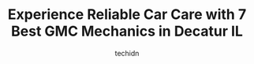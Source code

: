 ---
layout: ampstory
image: https://images.unsplash.com/photo-1626302592077-206bbcf450ae?ixlib=rb-4.0.3&ixid=MnwxMjA3fDB8MHxwaG90by1wYWdlfHx8fGVufDB8fHx8&auto=format&fit=crop&w=640&h=853&q=80
author: techidn
featured: false
description: Discover the 7 best GMC Mechanic in Decatur IL, USA and ensure your vehicle receives the highest quality of care. These trusted professionals are known for their skill, knowledge, and dedica
title: Experience Reliable Car Care with 7 Best GMC Mechanics in Decatur IL
cover:
   title: Experience Reliable Car Care with 7 Best GMC Mechanics in Decatur IL
   subtitle: Rickpate
   background: https://images.unsplash.com/photo-1626302592077-206bbcf450ae?ixlib=rb-4.0.3&ixid=MnwxMjA3fDB8MHxwaG90by1wYWdlfHx8fGVufDB8fHx8&auto=format&fit=crop&w=640&h=853&q=80

pages: 
 - layout: thirds
   top: <h1>#1 Speed Lube Complete Auto Care</h1>
   bottom: "<p>I would definitely recommend the Complete Care Service. My rear brakes began grinding and I needed repairs immediately. I called and they were able to get me in and repai</p>"
   background: https://www.knot35.com/toplist/wp-content/uploads/2023/06/best-gmc-mechanic-1-in-decatur-il-1685838058.jpeg
   backgroundblur: true
 - layout: thirds
   top: <h1>#2 Bannings Auto Service</h1>
   bottom: "<p>1983 E Pershing Rd, Decatur, IL 62526, United States</p>"
   background: https://www.knot35.com/toplist/wp-content/uploads/2023/06/best-gmc-mechanic-2-in-decatur-il-1685838058.png
   cta:
      link: https://www.knot35.com/toplist/experience-reliable-car-care-with-7-best-gmc-mechanics-in-decatur-il/
      text: Experience Reliable Car Care with 7 Best GMC Mechanics in Decatur IL
 - layout: thirds
   top: <h1>#3 South Shores Auto Service</h1>
   bottom: "<p>1675 S Franklin St, Decatur, IL 62521, United States</p>"
   background: https://www.knot35.com/toplist/wp-content/uploads/2023/06/best-gmc-mechanic-3-in-decatur-il-1685838058.png
   cta:
      link: https://www.knot35.com/toplist/experience-reliable-car-care-with-7-best-gmc-mechanics-in-decatur-il/
      text: Experience Reliable Car Care with 7 Best GMC Mechanics in Decatur IL
 - layout: thirds
   top: <h1>#4 Vanderlaans Automotive Repair</h1>
   bottom: "<p>6335 US-36, Decatur, IL 62521, United States</p>"
   background: https://images.unsplash.com/photo-1591393223703-56fe1347ac62?ixlib=rb-4.0.3&ixid=MnwxMjA3fDB8MHxwaG90by1wYWdlfHx8fGVufDB8fHx8&auto=format&fit=crop&w=640&h=853&q=80
   cta:
      link: https://www.knot35.com/toplist/experience-reliable-car-care-with-7-best-gmc-mechanics-in-decatur-il/
      text: Experience Reliable Car Care with 7 Best GMC Mechanics in Decatur IL
 - layout: thirds
   top: <h1>#5 Fleener & Roberts Automotive</h1>
   bottom: "<p>2740 N Main St, Decatur, IL 62526, United States</p>"
   background: https://images.unsplash.com/photo-1602536052359-ef94c21c5948?ixlib=rb-4.0.3&ixid=MnwxMjA3fDB8MHxwaG90by1wYWdlfHx8fGVufDB8fHx8&auto=format&fit=crop&w=640&h=853&q=80
   cta:
      link: https://www.knot35.com/toplist/experience-reliable-car-care-with-7-best-gmc-mechanics-in-decatur-il/
      text: Experience Reliable Car Care with 7 Best GMC Mechanics in Decatur IL
 - layout: thirds
   top: <h1>#6 Jims Auto Service</h1>
   bottom: "<p>140 E Damon Ave, Decatur, IL 62526, United States</p>"
   background: https://images.unsplash.com/photo-1527066579998-dbbae57f45ce?ixlib=rb-4.0.3&ixid=MnwxMjA3fDB8MHxwaG90by1wYWdlfHx8fGVufDB8fHx8&auto=format&fit=crop&w=640&h=853&q=80
   cta:
      link: https://www.knot35.com/toplist/experience-reliable-car-care-with-7-best-gmc-mechanics-in-decatur-il/
      text: Experience Reliable Car Care with 7 Best GMC Mechanics in Decatur IL
 - layout: thirds
   top: <h1>#7 West End Auto Service</h1>
   bottom: "<p>2190 N Oakland Ave, Decatur, IL 62526, United States</p>"
   background: https://images.unsplash.com/photo-1533998839656-76f5e4b2bccb?ixlib=rb-4.0.3&ixid=MnwxMjA3fDB8MHxwaG90by1wYWdlfHx8fGVufDB8fHx8&auto=format&fit=crop&w=640&h=853&q=80
   cta:
      link: https://www.knot35.com/toplist/experience-reliable-car-care-with-7-best-gmc-mechanics-in-decatur-il/
      text: Experience Reliable Car Care with 7 Best GMC Mechanics in Decatur IL
 - layout: thirds
   middle: Continue reading...
   background: https://images.unsplash.com/photo-1608501821300-4f99e58bba77?ixlib=rb-4.0.3&ixid=MnwxMjA3fDB8MHxwaG90by1wYWdlfHx8fGVufDB8fHx8&auto=format&fit=crop&w=640&h=853&q=80
   cta:
      link: https://www.knot35.com/toplist/experience-reliable-car-care-with-7-best-gmc-mechanics-in-decatur-il/
      text: Experience Reliable Car Care with 7 Best GMC Mechanics in Decatur IL
      
---